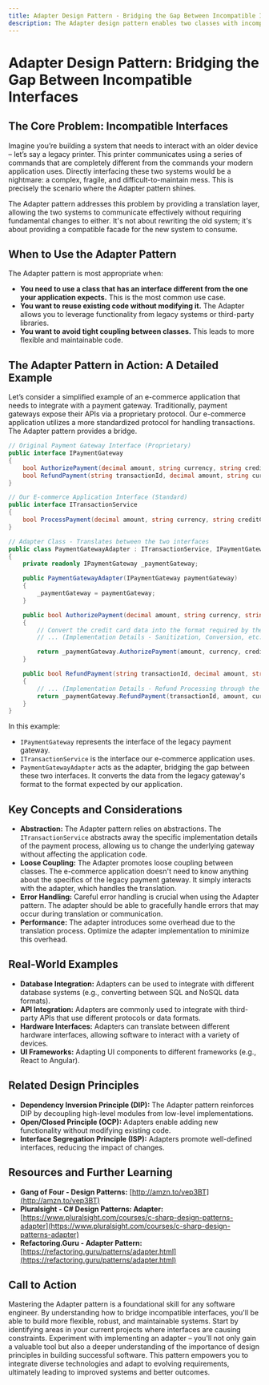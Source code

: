 ```yaml
---
title: Adapter Design Pattern - Bridging the Gap Between Incompatible Interfaces
description: The Adapter design pattern enables two classes with incompatible interfaces to work together seamlessly, promoting flexibility and reducing coupling.
---
```


# Adapter Design Pattern: Bridging the Gap Between Incompatible Interfaces

## The Core Problem: Incompatible Interfaces

Imagine you’re building a system that needs to interact with an older device – let’s say a legacy printer. This printer communicates using a series of commands that are completely different from the commands your modern application uses. Directly interfacing these two systems would be a nightmare: a complex, fragile, and difficult-to-maintain mess. This is precisely the scenario where the Adapter pattern shines.

The Adapter pattern addresses this problem by providing a translation layer, allowing the two systems to communicate effectively without requiring fundamental changes to either. It's not about rewriting the old system; it's about providing a compatible facade for the new system to consume.

## When to Use the Adapter Pattern

The Adapter pattern is most appropriate when:

- **You need to use a class that has an interface different from the one your application expects.** This is the most common use case.
- **You want to reuse existing code without modifying it.** The Adapter allows you to leverage functionality from legacy systems or third-party libraries.
- **You want to avoid tight coupling between classes.** This leads to more flexible and maintainable code.

## The Adapter Pattern in Action: A Detailed Example

Let’s consider a simplified example of an e-commerce application that needs to integrate with a payment gateway. Traditionally, payment gateways expose their APIs via a proprietary protocol. Our e-commerce application utilizes a more standardized protocol for handling transactions. The Adapter pattern provides a bridge.

```csharp
// Original Payment Gateway Interface (Proprietary)
public interface IPaymentGateway
{
    bool AuthorizePayment(decimal amount, string currency, string creditCardNumber, string expirationDate);
    bool RefundPayment(string transactionId, decimal amount, string currency);
}

// Our E-commerce Application Interface (Standard)
public interface ITransactionService
{
    bool ProcessPayment(decimal amount, string currency, string creditCardNumber, string expirationDate, out string transactionId);
}
```

```csharp
// Adapter Class - Translates between the two interfaces
public class PaymentGatewayAdapter : ITransactionService, IPaymentGateway
{
    private readonly IPaymentGateway _paymentGateway;

    public PaymentGatewayAdapter(IPaymentGateway paymentGateway)
    {
        _paymentGateway = paymentGateway;
    }

    public bool AuthorizePayment(decimal amount, string currency, string creditCardNumber, string expirationDate)
    {
        // Convert the credit card data into the format required by the legacy payment gateway.
        // ... (Implementation Details - Sanitization, Conversion, etc.) ...

        return _paymentGateway.AuthorizePayment(amount, currency, creditCardNumber, expirationDate);
    }

    public bool RefundPayment(string transactionId, decimal amount, string currency)
    {
        // ... (Implementation Details - Refund Processing through the legacy gateway) ...
        return _paymentGateway.RefundPayment(transactionId, amount, currency);
    }
}
```

In this example:

- `IPaymentGateway` represents the interface of the legacy payment gateway.
- `ITransactionService` is the interface our e-commerce application uses.
- `PaymentGatewayAdapter` acts as the adapter, bridging the gap between these two interfaces. It converts the data from the legacy gateway's format to the format expected by our application.

## Key Concepts and Considerations

- **Abstraction:** The Adapter pattern relies on abstractions. The `ITransactionService` abstracts away the specific implementation details of the payment process, allowing us to change the underlying gateway without affecting the application code.
- **Loose Coupling:** The Adapter promotes loose coupling between classes. The e-commerce application doesn't need to know anything about the specifics of the legacy payment gateway. It simply interacts with the adapter, which handles the translation.
- **Error Handling:** Careful error handling is crucial when using the Adapter pattern. The adapter should be able to gracefully handle errors that may occur during translation or communication.
- **Performance:** The adapter introduces some overhead due to the translation process. Optimize the adapter implementation to minimize this overhead.

## Real-World Examples

- **Database Integration:** Adapters can be used to integrate with different database systems (e.g., converting between SQL and NoSQL data formats).
- **API Integration:** Adapters are commonly used to integrate with third-party APIs that use different protocols or data formats.
- **Hardware Interfaces:** Adapters can translate between different hardware interfaces, allowing software to interact with a variety of devices.
- **UI Frameworks:** Adapting UI components to different frameworks (e.g., React to Angular).

## Related Design Principles

- **Dependency Inversion Principle (DIP):** The Adapter pattern reinforces DIP by decoupling high-level modules from low-level implementations.
- **Open/Closed Principle (OCP):** Adapters enable adding new functionality without modifying existing code.
- **Interface Segregation Principle (ISP):** Adapters promote well-defined interfaces, reducing the impact of changes.

## Resources and Further Learning

- **Gang of Four - Design Patterns:** [http://amzn.to/vep3BT](http://amzn.to/vep3BT)
- **Pluralsight - C# Design Patterns: Adapter:** [https://www.pluralsight.com/courses/c-sharp-design-patterns-adapter](https://www.pluralsight.com/courses/c-sharp-design-patterns-adapter)
- **Refactoring.Guru - Adapter Pattern:** [https://refactoring.guru/patterns/adapter.html](https://refactoring.guru/patterns/adapter.html)

## Call to Action

Mastering the Adapter pattern is a foundational skill for any software engineer. By understanding how to bridge incompatible interfaces, you'll be able to build more flexible, robust, and maintainable systems. Start by identifying areas in your current projects where interfaces are causing constraints. Experiment with implementing an adapter – you'll not only gain a valuable tool but also a deeper understanding of the importance of design principles in building successful software. This pattern empowers you to integrate diverse technologies and adapt to evolving requirements, ultimately leading to improved systems and better outcomes.
